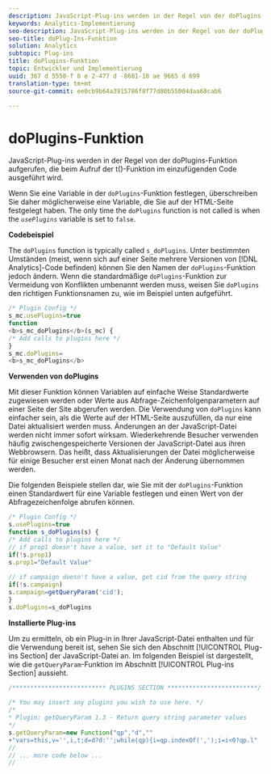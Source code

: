 ```yaml
---
description: JavaScript-Plug-ins werden in der Regel von der doPlugins-Funktion aufgerufen, die beim Aufruf der t()-Funktion im einzufügenden Code ausgeführt wird.
keywords: Analytics-Implementierung
seo-description: JavaScript-Plug-ins werden in der Regel von der doPlugins-Funktion aufgerufen, die beim Aufruf der t()-Funktion im einzufügenden Code ausgeführt wird.
seo-title: doPlug-Ins-Funktion
solution: Analytics
subtopic: Plug-ins
title: doPlugins-Funktion
topic: Entwickler und Implementierung
uuid: 367 d 5550-f 8 e 2-477 d -8681-18 ae 9665 d 699
translation-type: tm+mt
source-git-commit: ee0cb9b64a3915786f8f77d80b55004daa68cab6

---
```



# doPlugins-Funktion

JavaScript-Plug-ins werden in der Regel von der doPlugins-Funktion aufgerufen, die beim Aufruf der t()-Funktion im einzufügenden Code ausgeführt wird.

Wenn Sie eine Variable in der `doPlugins`-Funktion festlegen, überschreiben Sie daher möglicherweise eine Variable, die Sie auf der HTML-Seite festgelegt haben. The only time the `doPlugins` function is not called is when the *`usePlugins`* variable is set to `false`.

**Codebeispiel**

The `doPlugins` function is typically called `s_doPlugins`. Unter bestimmten Umständen (meist, wenn sich auf einer Seite mehrere Versionen von [!DNL Analytics]-Code befinden) können Sie den Namen der `doPlugins`-Funktion jedoch ändern. Wenn die standardmäßige `doPlugins`-Funktion zur Vermeidung von Konflikten umbenannt werden muss, weisen Sie `doPlugins` den richtigen Funktionsnamen zu, wie im Beispiel unten aufgeführt.

```js
/* Plugin Config */ 
s_mc.usePlugins=true 
function  
<b>s_mc_doPlugins</b>(s_mc) { 
/* Add calls to plugins here */ 
} 
s_mc.doPlugins= 
<b>s_mc_doPlugins</b>
```

**Verwenden von doPlugins**

Mit dieser Funktion können Variablen auf einfache Weise Standardwerte zugewiesen werden oder Werte aus Abfrage-Zeichenfolgenparametern auf einer Seite der Site abgerufen werden. Die Verwendung von `doPlugins` kann einfacher sein, als die Werte auf der HTML-Seite auszufüllen, da nur eine Datei aktualisiert werden muss. Änderungen an der JavaScript-Datei werden nicht immer sofort wirksam. Wiederkehrende Besucher verwenden häufig zwischengespeicherte Versionen der JavaScript-Datei aus ihren Webbrowsern. Das heißt, dass Aktualisierungen der Datei möglicherweise für einige Besucher erst einen Monat nach der Änderung übernommen werden.

Die folgenden Beispiele stellen dar, wie Sie mit der `doPlugins`-Funktion einen Standardwert für eine Variable festlegen und einen Wert von der Abfragezeichenfolge abrufen können.

```js
/* Plugin Config */ 
s.usePlugins=true 
function s_doPlugins(s) { 
/* Add calls to plugins here */ 
// if prop1 doesn't have a value, set it to "Default Value" 
if(!s.prop1) 
s.prop1="Default Value" 
 
// if campaign doesn't have a value, get cid from the query string 
if(!s.campaign) 
s.campaign=getQueryParam('cid'); 
} 
s.doPlugins=s_doPlugins
```

**Installierte Plug-ins**

Um zu ermitteln, ob ein Plug-in in Ihrer JavaScript-Datei enthalten und für die Verwendung bereit ist, sehen Sie sich den Abschnitt [!UICONTROL Plug-ins Section] der JavaScript-Datei an. Im folgenden Beispiel ist dargestellt, wie die `getQueryParam`-Funktion im Abschnitt [!UICONTROL Plug-ins Section] aussieht.

```js
/************************** PLUGINS SECTION *************************/ 
 
/* You may insert any plugins you wish to use here. */ 
/* 
* Plugin: getQueryParam 1.3 - Return query string parameter values 
*/ 
s.getQueryParam=new Function("qp","d","" 
+"vars=this,v='',i,t;d=d?d:'';while(qp){i=qp.indexOf(',');i=i<0?qp.l" 
// 
// ... more code below ... 
// 
```

